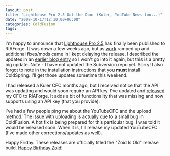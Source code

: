 ```yaml
---
layout: post
title: "Lighthouse Pro 2.5 Out the Door (Kuler, YouTube News too...)"
date: "2008-10-17T12:10:00+06:00"
categories: ColdFusion 
tags: 
---
```


I'm happy to announce that <a href="http://lighthousepro.riaforge.org">Lighthouse Pro 2.5</a> has finally been published to RIAForge. It was down a few weeks ago, but as <a href="http://www.broadchoice.com">work</a> ramped up and additional fixes/mods came in I kept delaying the release. I described the updates in an <a href="http://www.raymondcamden.com/index.cfm/2008/9/28/Lighthouse-Pro-25-Beta">earlier blog entry</a> so I won't go into it again, but this is a pretty big update. Note - I have not updated the Subversion repo yet. Sorry! I also forgot to note in the installation instructions that you <b>must</b> install ColdSpring. I'll get those updates sometime this weekend.

I had released a Kuler CFC months ago, but I received notice that the API was updating and would soon require an API key. I've updated and <a href="http://kulercfc.riaforge.org">released</a> my CFC to RIAForge. It adds a bit of functionality that was missing and now supports using an API key (that you provide).

I've had a few people ping me about the YouTubeCFC and the upload method. The issue with uploading is actually due to a small bug in ColdFusion. A hot fix is being prepared for this particular bug. I was told it would be released soon. When it is, I'll release my updated YouTubeCFC (I've made other corrections/updates as well).

Happy Friday. These releases are officially titled the "Zoid Is Old" release build. <a href="http://www.boyzoid.com/blog/index.cfm/2008/10/16/On-Turning-40">Happy Birthday Zoid!</a>